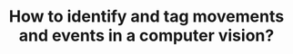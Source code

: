 ---
id: question-014
title: How to identify and tag movements and events in a computer vision?
theme: sports science
theme-sub-category: performance analysis
application: computer vision
task-solver-1: recognise event or actions from computer vision
data-question-type: descriptive
categorical-ordinal: categorical_ordinal
spatio-temporal: spatio-temporal
image-or-video: image or video
data-method-1: clustering
data-method-2: classification
data-method-3: deep learning
data-method-4: event recognition
data-expertise-required-1: computer vision
data-expertise-required-2: event recognition
data-expertise-required-3: clustering
data-expertise-required-4: classification
datasets-description: computer vision with manual tagged movement and event
expert-1: Paul Wu
expert-2: Simon Denman
---